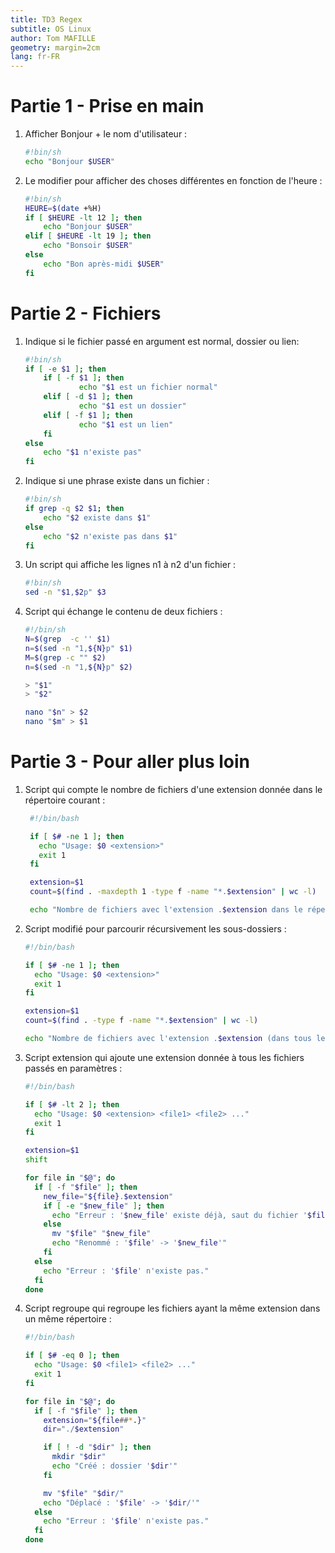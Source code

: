 ```yaml
---
title: TD3 Regex
subtitle: OS Linux
author: Tom MAFILLE
geometry: margin=2cm
lang: fr-FR
---
```


# Partie 1 - Prise en main

1. Afficher Bonjour + le nom d'utilisateur :

    ```bash
    #!bin/sh
    echo "Bonjour $USER"
    ```

2. Le modifier pour afficher des choses différentes en fonction de l'heure :

    ```bash
    #!bin/sh
    HEURE=$(date +%H)
    if [ $HEURE -lt 12 ]; then
        echo "Bonjour $USER"
    elif [ $HEURE -lt 19 ]; then
        echo "Bonsoir $USER"
    else
        echo "Bon après-midi $USER"
    fi
    ```

# Partie 2 - Fichiers

1. Indique si le fichier passé en argument est normal, dossier ou lien:

    ```bash
    #!bin/sh
    if [ -e $1 ]; then
        if [ -f $1 ]; then
                echo "$1 est un fichier normal"
        elif [ -d $1 ]; then
                echo "$1 est un dossier"
        elif [ -f $1 ]; then
                echo "$1 est un lien"
        fi
    else
        echo "$1 n'existe pas"
    fi
    ```

2. Indique si une phrase existe dans un fichier :

    ```bash
    #!bin/sh
    if grep -q $2 $1; then
        echo "$2 existe dans $1"
    else
        echo "$2 n'existe pas dans $1"
    fi
    ```
3. Un script qui affiche les lignes n1 à n2 d'un fichier :

    ```bash
    #!bin/sh
    sed -n "$1,$2p" $3
    ```

4. Script qui échange le contenu de deux fichiers :

    ```bash
    #!/bin/sh
    N=$(grep  -c '' $1)
    n=$(sed -n "1,${N}p" $1)
    M=$(grep -c "" $2)
    n=$(sed -n "1,${N}p" $2)

    > "$1"
    > "$2"

    nano "$n" > $2
    nano "$m" > $1
    ```

# Partie 3 - Pour aller plus loin

1. Script qui compte le nombre de fichiers d'une extension donnée dans le répertoire courant :

   ```bash
    #!/bin/bash

    if [ $# -ne 1 ]; then
      echo "Usage: $0 <extension>"
      exit 1
    fi

    extension=$1
    count=$(find . -maxdepth 1 -type f -name "*.$extension" | wc -l)

    echo "Nombre de fichiers avec l'extension .$extension dans le répertoire courant : $count"
    ```
   
2. Script modifié pour parcourir récursivement les sous-dossiers :

    ```bash
    #!/bin/bash

    if [ $# -ne 1 ]; then
      echo "Usage: $0 <extension>"
      exit 1
    fi

    extension=$1
    count=$(find . -type f -name "*.$extension" | wc -l)

    echo "Nombre de fichiers avec l'extension .$extension (dans tous les sous-dossiers) : $count"
    ```

3. Script extension qui ajoute une extension donnée à tous les fichiers passés en paramètres :

    ```bash
    #!/bin/bash

    if [ $# -lt 2 ]; then
      echo "Usage: $0 <extension> <file1> <file2> ..."
      exit 1
    fi

    extension=$1
    shift

    for file in "$@"; do
      if [ -f "$file" ]; then
        new_file="${file}.$extension"
        if [ -e "$new_file" ]; then
          echo "Erreur : '$new_file' existe déjà, saut du fichier '$file'."
        else
          mv "$file" "$new_file"
          echo "Renommé : '$file' -> '$new_file'"
        fi
      else
        echo "Erreur : '$file' n'existe pas."
      fi
    done
    ```

4. Script regroupe qui regroupe les fichiers ayant la même extension dans un même répertoire :

    ```bash
    #!/bin/bash

    if [ $# -eq 0 ]; then
      echo "Usage: $0 <file1> <file2> ..."
      exit 1
    fi

    for file in "$@"; do
      if [ -f "$file" ]; then
        extension="${file##*.}"
        dir="./$extension"

        if [ ! -d "$dir" ]; then
          mkdir "$dir"
          echo "Créé : dossier '$dir'"
        fi
    
        mv "$file" "$dir/"
        echo "Déplacé : '$file' -> '$dir/'"
      else
        echo "Erreur : '$file' n'existe pas."
      fi
    done
    ```

    

    


